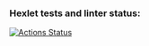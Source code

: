 ### Hexlet tests and linter status:
[![Actions Status](https://github.com/rpill/frontend-project-lvl2/workflows/hexlet-check/badge.svg)](https://github.com/rpill/frontend-project-lvl2/actions)